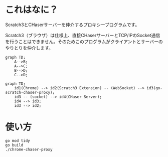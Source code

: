 
# これはなに？
Scratch3とCHaserサーバーを仲介するプロキシープログラムです。

Scratch3（ブラウザ）は仕様上、直接CHaserサーバーとTCP/IPのSocket通信を行うことはできません。そのためこのプログラムがクライアントとサーバーのやりとりを仲介します。

```mermaid
graph TD;
    A-->B;
    A-->C;
    B-->D;
    C-->D;
```

```mermaid
graph TD;
    id1(Chrome) --> id2(Scratch3 Extension) -- (WebSocket) --> id3(go-scratch-chaser-proxy);
    id3 -- (socket) --> id4(CHaser Server);
    id4 --> id3;
    id3 --> id2;
```

# 使い方

```
go mod tidy
go build
./chrome-chaser-proxy
```

